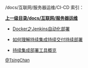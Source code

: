 /docs/互联网/服务器运维/CI-CD 索引：


**[上一级目录/docs/互联网/服务器运维](/docs/互联网/服务器运维/index.md)**

- [Docker之Jenkins自动化部署](/docs/互联网/服务器运维/CI-CD/Docker之Jenkins自动化部署.md)

- [如何理解持续集成持续交付持续部署](/docs/互联网/服务器运维/CI-CD/如何理解持续集成持续交付持续部署.md)

- [持续集成部署工具概览](/docs/互联网/服务器运维/CI-CD/持续集成部署工具概览.md)


<font size=2 color='grey'> [@TsingChan](https://github.com/tsingchan) </font>